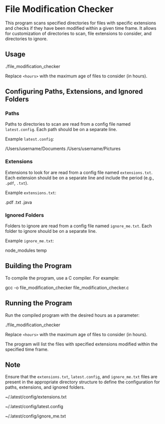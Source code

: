 # File Modification Checker

This program scans specified directories for files with specific extensions and checks if they have been modified within a given time frame. It allows for customization of directories to scan, file extensions to consider, and directories to ignore.

## Usage

./file_modification_checker <hours>



Replace `<hours>` with the maximum age of files to consider (in hours).

## Configuring Paths, Extensions, and Ignored Folders

### Paths

Paths to directories to scan are read from a config file named `latest.config`. Each path should be on a separate line.

Example `latest.config`:

/Users/username/Documents
/Users/username/Pictures



### Extensions

Extensions to look for are read from a config file named `extensions.txt`. Each extension should be on a separate line and include the period (e.g., `.pdf`, `.txt`).

Example `extensions.txt`:

.pdf
.txt
.java


### Ignored Folders

Folders to ignore are read from a config file named `ignore_me.txt`. Each folder to ignore should be on a separate line.

Example `ignore_me.txt`:


node_modules
temp



## Building the Program

To compile the program, use a C compiler. For example:

gcc -o file_modification_checker file_modification_checker.c

## Running the Program

Run the compiled program with the desired hours as a parameter:


./file_modification_checker <hours>



Replace `<hours>` with the maximum age of files to consider (in hours).

The program will list the files with specified extensions modified within the specified time frame.

## Note

Ensure that the `extensions.txt`, `latest.config`, and `ignore_me.txt` files are present in the appropriate directory structure to define the configuration for paths, extensions, and ignored folders.

~/.latest/config/extensions.txt

~/.latest/config/latest.config

~/.latest/config/ignore_me.txt



